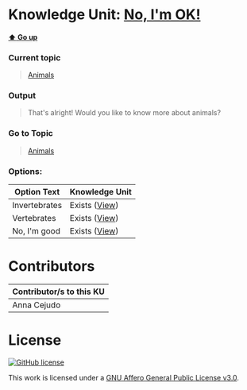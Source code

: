 # Knowledge Unit: [No, I&#039;m OK!](../../knowledge_units/animals/no-im-ok.md)

#### [:arrow_up: Go up](../../topics/animals.md)
### Current topic
> [Animals](../../topics/animals.md)
### Output
> That&#039;s alright! Would you like to know more about animals?
### Go to Topic
> [Animals](../../topics/animals.md)

### Options: 

| Option Text | Knowledge Unit |
| - | - |  
| Invertebrates  |  Exists ([View](../../knowledge_units/animals/invertebrates.md))  |  
| Vertebrates  |  Exists ([View](../../knowledge_units/animals/vertebrates.md))  |  
| No, I&#039;m good  |  Exists ([View](../../knowledge_units/animals/no-im-good.md))  | 

# Contributors

| Contributor/s to this KU |
| - | 
| Anna Cejudo |

# License
[![GitHub license](https://img.shields.io/github/license/inbrainz/cerebro)](https://github.com/inbrainz/cerebro/blob/master/LICENSE)

This work is licensed under a [GNU Affero General Public License v3.0](https://www.gnu.org/licenses/agpl-3.0.txt).